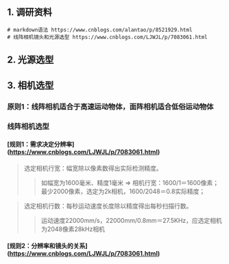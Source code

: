 ## 1. 调研资料

    # markdown语法 https://www.cnblogs.com/alantao/p/8521929.html
    # 线阵相机镜头和光源选型 https://www.cnblogs.com/LJWJL/p/7083061.html
    
## 2. 光源选型

## 3. 相机选型
### 原则1：线阵相机适合于高速运动物体，面阵相机适合低俗运动物体
### 线阵相机选型
#### [规则1：需求决定分辨率] (https://www.cnblogs.com/LJWJL/p/7083061.html)
> 选定相机行宽：幅宽除以像素数得出实际检测精度。
>> 如幅宽为1600毫米、精度1毫米 => 相机行宽：1600/1＝1600像素；最少2000像素，选定为2k相机，1600/2048＝0.8实际精度；

> 选定相机行数：每秒运动速度长度除以精度得出每秒扫描行数。 
>> 运动速度22000mm/s，22000mm/0.8mm＝27.5KHz，应选定相机为2048像素28kHz相机 

#### [规则2：分辨率和镜头的关系] (https://www.cnblogs.com/LJWJL/p/7083061.html)
